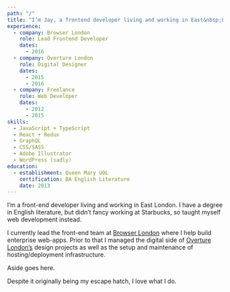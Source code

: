 ```yaml
---
path: "/"
title: "I’m Jay, a frontend developer living and working in East&nbsp;London."
experience: 
  - company: Browser London
    role: Lead Frontend Developer
    dates:
      - 2016
  - company: Overture London
    role: Digital Designer
    dates:
      - 2015
      - 2016
  - company: Freelance
    role: Web Developer
    dates:
      - 2012
      - 2015
skills:
  - JavaScript + TypeScript
  - React + Redux
  - GraphQL
  - CSS/SASS
  - Adobe Illustrator
  - WordPress (sadly)
education:
  - establishment: Queen Mary UOL
    certification: BA English Literature
    date: 2013
---
```

I’m a front-end developer living and working in East London. I have a degree in English literature, but didn’t fancy working at Starbucks, so taught myself web development instead.

I currently lead the front-end team at [Browser London](https://www.browserlondon.com/) where I help build enterprise web-apps. Prior to that I managed the digital side of [Overture London’s](https://overture.london/) design projects as well as the setup and maintenance of hosting/deployment infrastructure.

<aside>
Aside goes here.
</aside>

Despite it originally being my escape hatch, I love what I do.
